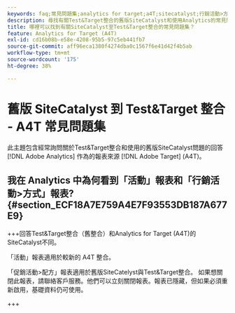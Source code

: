 ```yaml
---
keywords: faq;常見問題集;analytics for target;a4T;sitecatalyst;行銷活動>方式;test&target;整合
description: 尋找有關Test&Target整合的舊版SiteCatalyst和使用Analytics的常見問題解答 [!DNL Target] (A4T)。
title: 哪裡可以找到有關SiteCatalyst至Test&Target整合的常見問題集？
feature: Analytics for Target (A4T)
exl-id: cd16b08b-e58e-4208-95b5-97c5eb441fb7
source-git-commit: aff96eca1380f4274dba0c1567f6e41d42f4b5ab
workflow-type: tm+mt
source-wordcount: '175'
ht-degree: 38%

---
```


# 舊版 SiteCatalyst 到 Test&amp;Target 整合 - A4T 常見問題集

此主題包含經常詢問關於Test&amp;Target整合和使用的舊版SiteCatalyst問題的回答 [!DNL Adobe Analytics] 作為的報表來源 [!DNL Adobe Target] (A4T)。

## 我在 Analytics 中為何看到「活動」報表和「行銷活動>方式」報表? {#section_ECF18A7E759A4E7F93553DB187A677E9}

+++回答Test&amp;Target整合（舊整合）和Analytics for Target (A4T)的SiteCatalyst不同。

「活動」報表適用於較新的 A4T 整合。

「促銷活動>配方」報表適用於舊版SiteCatelyst與Test&amp;Target整合。 如果想關閉此報表，請聯絡客戶服務。他們可以立刻關閉報表。報表已隱藏，但如果必須重新啟用，基礎資料仍可使用。

+++
